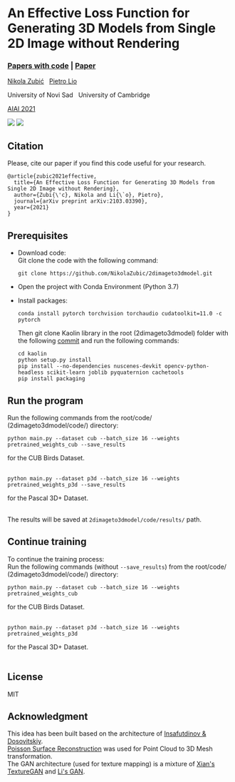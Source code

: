 # An Effective Loss Function for Generating 3D Models from Single 2D Image without Rendering

### [Papers with code](https://paperswithcode.com/paper/an-effective-loss-function-for-generating-3d) | [Paper](https://arxiv.org/abs/2103.03390)

[Nikola Zubić](https://www.linkedin.com/in/nikola-zubi%C4%87-50458b18b/) &nbsp; [Pietro Lio](https://www.cl.cam.ac.uk/~pl219/) &nbsp;

University of Novi Sad &nbsp; University of Cambridge

[AIAI 2021](http://www.aiai2021.eu/)

![](https://raw.githubusercontent.com/NikolaZubic/2dimageto3dmodel/main/images/cub_birds/birds_dataset_test.png)
![](https://raw.githubusercontent.com/NikolaZubic/2dimageto3dmodel/main/images/pascal_3d/pretrained_weights_p3d.png)

## Citation
Please, cite our paper if you find this code useful for your research.
```
@article{zubic2021effective,
  title={An Effective Loss Function for Generating 3D Models from Single 2D Image without Rendering},
  author={Zubi{\'c}, Nikola and Li{\`o}, Pietro},
  journal={arXiv preprint arXiv:2103.03390},
  year={2021}
}
```

## Prerequisites
- Download code:<br>
  Git clone the code with the following command:
  ```
  git clone https://github.com/NikolaZubic/2dimageto3dmodel.git
  ```
- Open the project with Conda Environment (Python 3.7)

- Install packages:
  ```
  conda install pytorch torchvision torchaudio cudatoolkit=11.0 -c pytorch
  ```
  Then git clone Kaolin library in the root (2dimageto3dmodel) folder with the following [commit](https://github.com/NVIDIAGameWorks/kaolin/tree/e7e513173bd4159ae45be6b3e156a3ad156a3eb9) and run the following commands:
  ```
  cd kaolin
  python setup.py install
  pip install --no-dependencies nuscenes-devkit opencv-python-headless scikit-learn joblib pyquaternion cachetools
  pip install packaging
  ```
## Run the program
Run the following commands from the root/code/ (2dimageto3dmodel/code/) directory:<br>
```
python main.py --dataset cub --batch_size 16 --weights pretrained_weights_cub --save_results
```
for the CUB Birds Dataset.
<br><br>
```
python main.py --dataset p3d --batch_size 16 --weights pretrained_weights_p3d --save_results
```
for the Pascal 3D+ Dataset.<br><br>

The results will be saved at `2dimageto3dmodel/code/results/` path.

## Continue training
To continue the training process:<br>
Run the following commands (without ```--save_results```) from the root/code/ (2dimageto3dmodel/code/) directory:<br>
```
python main.py --dataset cub --batch_size 16 --weights pretrained_weights_cub
```
for the CUB Birds Dataset.
<br><br>
```
python main.py --dataset p3d --batch_size 16 --weights pretrained_weights_p3d
```
for the Pascal 3D+ Dataset.<br><br>


## License
MIT

## Acknowledgment
This idea has been built based on the architecture of [Insafutdinov & Dosovitskiy](https://github.com/eldar/differentiable-point-clouds).<br>
[Poisson Surface Reconstruction](https://github.com/mmolero/pypoisson) was used for Point Cloud to 3D Mesh transformation.<br>
The GAN architecture (used for texture mapping) is a mixture of [Xian's TextureGAN](https://github.com/janesjanes/Pytorch-TextureGAN) and [Li's GAN](https://arxiv.org/abs/2101.10165).
